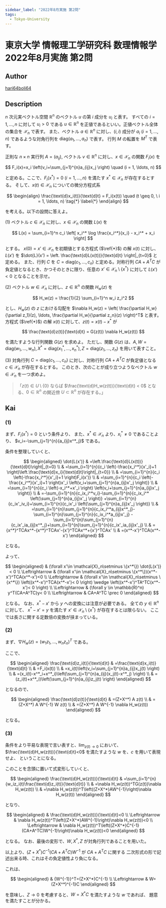 ```yaml
---
sidebar_label: "2022年8月実施 第2問"
tags:
  - Tokyo-University
---
```

# 東京大学 情報理工学研究科 数理情報学 2022年8月実施 第2問

## **Author**
[hari64boli64](https://github.com/hari64boli64/GraduateSchoolEntranceExamination)

## **Description**
$n$ 次元実ベクトル空間 $\mathbb{R}^n$ のベクトル $u$ の第 $i$ 成分を $u_i$ と表す。
すべての $i = 1, \ldots, n$ に対して $u_i > 0$ である $u \in \mathbb{R}^n$ を正値であるといい。正値ベクトル全体の集合を $\mathcal{X}_n$ で表す。
また、ベクトル $a \in \mathbb{R}^n$ に対し、$(i, i)$ 成分が $a_i \ (i = 1, \ldots, n)$ であるような対角行列を $\text{diag}(a_1, \ldots, a_n)$ で表す。
行列 $M$ の転置を $M^T$ で表す。

正則な $n \times n$ 実行列 $A = (a_{ij})$, ベクトル $v \in \mathbb{R}^n$ に対し、$x \in \mathcal{X}_n$ の関数 $F_i(x)$ を

$$
F_i(x)=x_i \left(v_i+\sum_{j=1}^{n}a_{ij}x_j \right) \quad (i = 1, \ldots, n)
$$

と定める。ここで、$F_i(x^*) = 0 \ (i = 1, \ldots, n)$ を満たす $x^* \in \mathcal{X}_n$ が存在するとする。
そして、$x(t) \in \mathcal{X}_n$ についての微分方程式系

$$
\begin{align}
\frac{\text{d}x_i(t)}{\text{d}t} = F_i(x(t)) \quad (t \geq 0, \ i = 1, \ldots, n) \tag{*} \label{*}
\end{align}
$$

を考える。以下の設問に答えよ。

(1) ベクトル $c \in \mathcal{X}_n$ に対し、$x \in \mathcal{X}_n$ の関数 $L(x)$ を

$$
L(x) = \sum_{i=1}^n c_i \left[ x_i^* \log \frac{x_i^*}{x_i} - x_i^* + x_i \right]
$$

とする。
$x(0) = x' \in \mathcal{X}_n$ を初期値とする方程式 ($\ref{*}$) の解 $x(t)$ に対し、$\dot{L}(x')$ を $\dot{L}(x') = \left. \frac{\text{d}L(x(t))}{\text{d}t} \right|_{t=0}$ と定める。
また、行列 $C$ を $C = \text{diag}(c_1, \ldots, c_n)$ と定める。対称行列 $CA + A^T C$ が負定値となるとき、かつそのときに限り、任意の $x' \in \mathcal{X}_n \setminus \{ x^* \}$ に対して $\dot{L}(x') < 0$ となることを示せ。

(2) ベクトル $w \in \mathcal{X}_n$ に対し、$z \in \mathbb{R}^n$ の関数 $H_w(z)$ を

$$
H_w(z) = \frac{1}{2} \sum_{i=1}^n w_i z_i^2
$$

とし、$H_w(z)$ の $z$ における勾配を $\nabla H_w(z) = \left( \frac{\partial H_w}{\partial z_1}(z), \ldots, \frac{\partial H_w}{\partial z_n}(z) \right)^T$ と表す。
方程式 ($\ref{*}$) の解 $x(t)$ に対して、$z(t) = x(t) - x^*$ が

$$
\frac{\text{d}z(t)}{\text{d}t} = G(z(t)) \nabla H_w(z(t))
$$

を満たすような行列関数 $G(z)$ を求めよ。
ただし、関数 $G(z)$ は、$A, W = \text{diag}(w_1, \ldots, w_n), X^* = \text{diag}(x_1^*, \ldots, x_n^*), Z = \text{diag}(z_1, \ldots, z_n)$ を用いて表すこと。

(3) 対角行列 $C = \text{diag}(c_1, \ldots, c_n)$ に対し、対称行列 $CA + A^T C$ が負定値となる $c \in \mathcal{X}_n$ が存在するとする。
このとき、次のことが成り立つようなベクトル $w \in \mathcal{X}_n$ を一つ求めよ。

> 「$z(t) \in U \setminus \{0\}$ ならば $\frac{\text{d}H_w(z(t))}{\text{d}t} < 0$ となる、$0 \in \mathbb{R}^n$ の開近傍 $U \subset \mathbb{R}^n$ が存在する。」

## **Kai**
### (1)
まず、$F_i(x^*)=0$ という条件より、
また、$x^* \in \mathcal{X}_n$ より、$x^*_i \neq 0$ であることより、
$v_i=-\sum_{j=1}^{n}{a_{ij}x^*_j}$ である。

条件を整理していくと、

$$
\begin{aligned}
\dot{L(x')} & =\left.\frac{\text{d}L(x(t))}{\text{d}t}\right|_{t=0} \\
& =\sum_{i=1}^{n}{c_i \left(-\frac{x_i^*}{x'_i}+1 \right)\left.\frac{\text{d}x_i}{\text{d}t}\right|_{t=0}} \\
& =\sum_{i=1}^{n}{c_i \left(-\frac{x_i^*}{x'_i}+1 \right)F_i(x')} \\
& =\sum_{i=1}^{n}{c_i \left(-\frac{x_i^*}{x'_i}+1 \right)x'_i \left(v_i+\sum_{j=1}^{n}a_{ij}x'_j \right)} \\
& =\sum_{i=1}^{n}{c_i \left(-x_i^*+x'_i \right) \left(v_i+\sum_{j=1}^{n}a_{ij}x'_j \right)} \\
& =-\sum_{i=1}^{n}{c_ix_i^*v_i}-\sum_{i=1}^{n}{c_ix_i^* \left(\sum_{j=1}^{n}a_{ij}x'_j \right)}
+\sum_{i=1}^{n}{c_ix'_iv_i}+\sum_{i=1}^{n}{c_ix'_i \left(\sum_{j=1}^{n}a_{ij}x'_j \right)} \\
& =\sum_{i=1}^{n}\sum_{j=1}^{n}{c_ix_i^*a_{ij}x^*_j}-\sum_{i=1}^{n}\sum_{j=1}^{n}{c_ix_i^*a_{ij}x'_j}
-\sum_{i=1}^{n}\sum_{j=1}^{n}{c_ix'_ia_{ij}x^*_j}+\sum_{i=1}^{n}\sum_{j=1}^{n}{c_ix'_ia_{ij}x'_j} \\
& ={x^*}^TCAx^*-{x^*}^TCAx'-{x'}^TCAx^*+{x'}^TCAx' \\
& =(x^*-x')^TCA(x^*-x')
\end{aligned}
$$

となる。

よって、

$$
\begin{aligned}
& (\forall x'\in \mathcal{X}_n\setminus \{x^*\}) \dot{L(x')} < 0 \\
\Leftrightarrow & (\forall x'\in \mathcal{X}_n\setminus \{x^*\})(x^*-x')^TCA(x^*-x')<0 \\
\Leftrightarrow & (\forall x'\in \mathcal{X}_n\setminus \{x^*\}) \left((x^*-x')^TCA(x^*-x')< 0 \right) \wedge \left((x^*-x')^TA^TC(x^*-x')< 0 \right) \\
\Leftrightarrow & (\forall y \in \mathbb{R}^n) y^T(CA+A^TC)y< 0 \\
\Leftrightarrow & CA+A^TC \prec 0
\end{aligned}
$$

となる。
なお、$x^*-x'$ から $y$ への変換には注意が必要である。
全ての $y\in \mathbb{R}^n$ に対して、
$x^*-x'=y$ を満たす $x'\in \mathcal{X}_n\setminus \{x^*\}$
が存在するとは限らない。
ここでは長さに関する定数倍の変換が挟まっている。

### (2)
まず、$\nabla H_w(z)= (w_1z_1,\dots,w_nz_n)^T$ である。

ここで、

$$
\begin{aligned}
\frac{\text{d}z_i(t)}{\text{d}t} & =\frac{\text{d}x_i(t)}{\text{d}t} \\
& =F_i(x(t)) \\
& =x_i(t)\left(v_i+\sum_{j=1}^{n}a_{ij}x_j(t) \right) \\
& =(x_i(t)-x^*_i+x^*_i)\left(\sum_{j=1}^{n}a_{ij}(x_j(t)-x^*_j) \right) \\
& =(z_i(t)+x^*_i)\left(\sum_{j=1}^{n}a_{ij}z_j(t) \right)
\end{aligned}
$$

となるので、

$$
\begin{aligned}
\frac{\text{d}z(t)}{\text{d}t} & =(Z+X^*) A z(t)    \\
               & =(Z+X^*) A W^{-1} W z(t)           \\
               & =(Z+X^*) A W^{-1} \nabla H_w(z(t))
\end{aligned}
$$

となる。

### (3)
条件をより平易な表現で言い表すと、$\lim_{z(t) \to 0}$ において、
$\frac{\text{d}H_w(z(t))}{\text{d}t}<0$ を満たすような $w$ を、$c$ を用いて表現せよ、
ということになる。

このことを念頭に置いて式変形していくと、

$$
\begin{aligned}
\frac{\text{d}H_w(z(t))}{\text{d}t} & =\sum_{i=1}^{n}{w_iz_i(t)\frac{\text{d}z_i(t)}{\text{d}t}} \\
& =\nabla H_w(z(t))^TG(z(t))\nabla H_w(z(t)) \\
& =\nabla H_w(z(t))^T\left((Z+X^*)AW^{-1}\right)\nabla H_w(z(t))
\end{aligned}
$$

となり、

$$
\begin{aligned}
& \frac{\text{d}H_w(z(t))}{\text{d}t}<0 \\
\Leftrightarrow & \nabla H_w(z(t))^T\left((Z+X^*)AW^{-1}\right)\nabla H_w(z(t))<0 \\
\Leftrightarrow & \nabla H_w(z(t))^T\left((Z+X^*)C^{-1}(CA+A^TC)W^{-1}\right)\nabla H_w(z(t))<0
\end{aligned}
$$

となる。
なお、最後の変形で、$W,X^*,Z$ が対角行列であることを用いた。

以上より、$(Z+X^*)C^{-1}(CA+A^TC)W^{-1}$ が $CA+A^TC$ に関する
二次形式の形で記述出来る時、これはその負定値性より負になる。

これは、

$$
\begin{aligned}
& {W^{-1}}^T=(Z+X^*)C^{-1} \\
\Leftrightarrow & W=(Z+X^*)^{-1}C
\end{aligned}
$$

を意味し、$Z \to 0$ を考慮すると、$W=X^*C$ を満たすような $w$ であれば、
題意を満たすことが分かる。